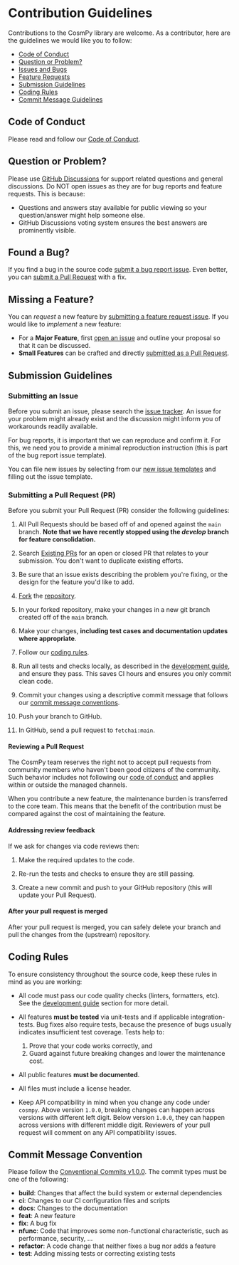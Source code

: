 # Contribution Guidelines

Contributions to the CosmPy library are welcome. As a contributor, here are the guidelines we would like you to follow:

- [Code of Conduct](#coc)
- [Question or Problem?](#question)
- [Issues and Bugs](#issue)
- [Feature Requests](#feature)
- [Submission Guidelines](#submit)
- [Coding Rules](#rules)
- [Commit Message Guidelines](#commit)

## <a name="coc"></a> Code of Conduct

Please read and follow our [Code of Conduct][coc].

## <a name="question"></a> Question or Problem?

Please use [GitHub Discussions][ghdiscussion] for support related questions and general discussions. Do NOT open issues as they are for bug reports and feature requests. This is because:

- Questions and answers stay available for public viewing so your question/answer might help someone else.
- GitHub Discussions voting system ensures the best answers are prominently visible.

## <a name="issue"></a> Found a Bug?

If you find a bug in the source code [submit a bug report issue](#submit-issue).
Even better, you can [submit a Pull Request](#submit-pr) with a fix.

## <a name="feature"></a> Missing a Feature?

You can *request* a new feature by [submitting a feature request issue](#submit-issue).
If you would like to *implement* a new feature:

- For a **Major Feature**, first [open an issue](#submit-issue) and outline your proposal so that it can be discussed.
- **Small Features** can be crafted and directly [submitted as a Pull Request](#submit-pr).

## <a name="submit"></a> Submission Guidelines

### <a name="submit-issue"></a> Submitting an Issue

Before you submit an issue, please search the [issue tracker][issues]. An issue for your problem might already exist and the discussion might inform you of workarounds readily available.

For bug reports, it is important that we can reproduce and confirm it. For this, we need you to provide a minimal reproduction instruction (this is part of the bug report issue template).

You can file new issues by selecting from our [new issue templates][new-issue] and filling out the issue template.

### <a name="submit-pr"></a> Submitting a Pull Request (PR)

Before you submit your Pull Request (PR) consider the following guidelines:

1. All Pull Requests should be based off of and opened against the `main` branch. **Note that we have recently stopped using the _develop_ branch for feature consolidation.**

2. Search [Existing PRs][prs] for an open or closed PR that relates to your submission.
   You don't want to duplicate existing efforts.

3. Be sure that an issue exists describing the problem you're fixing, or the design for the feature you'd like to add.

4. [Fork](https://docs.github.com/en/github/getting-started-with-github/fork-a-repo) the [repository][github].

5. In your forked repository, make your changes in a new git branch created off of the `main` branch.

6. Make your changes, **including test cases and documentation updates where appropriate**.

7. Follow our [coding rules](#rules).

8. Run all tests and checks locally, as described in the [development guide][developing], and ensure they pass. This saves CI hours and ensures you only commit clean code.

9. Commit your changes using a descriptive commit message that follows our [commit message conventions](#commit).

10. Push your branch to GitHub.

11. In GitHub, send a pull request to `fetchai:main`.

#### Reviewing a Pull Request

The CosmPy team reserves the right not to accept pull requests from community members who haven't been good citizens of the community. Such behavior includes not following our [code of conduct][coc] and applies within or outside the managed channels.

When you contribute a new feature, the maintenance burden is transferred to the core team. This means that the benefit of the contribution must be compared against the cost of maintaining the feature.

#### Addressing review feedback

If we ask for changes via code reviews then:

1. Make the required updates to the code.

2. Re-run the tests and checks to ensure they are still passing.

3. Create a new commit and push to your GitHub repository (this will update your Pull Request).

#### After your pull request is merged

After your pull request is merged, you can safely delete your branch and pull the changes from the (upstream) repository.

## <a name="rules"></a> Coding Rules

To ensure consistency throughout the source code, keep these rules in mind as you are working:

- All code must pass our code quality checks (linters, formatters, etc). See the [development guide][developing] section for more detail.
- All features **must be tested** via unit-tests and if applicable integration-tests. Bug fixes also require tests, because the presence of bugs usually indicates insufficient test coverage. Tests help to: 

    1. Prove that your code works correctly, and
    2. Guard against future breaking changes and lower the maintenance cost. 

- All public features **must be documented**.
- All files must include a license header. 
- Keep API compatibility in mind when you change any code under `cosmpy`. Above version `1.0.0`, breaking changes can happen across versions with different left digit. Below version `1.0.0`, they can happen across versions with different middle digit. Reviewers of your pull request will comment on any API compatibility issues.

## <a name="commit"></a> Commit Message Convention

Please follow the [Conventional Commits v1.0.0][convcommit]. The commit types must be one of the following:

- **build**: Changes that affect the build system or external dependencies
- **ci**: Changes to our CI configuration files and scripts
- **docs**: Changes to the documentation
- **feat**: A new feature
- **fix**: A bug fix
- **nfunc**: Code that improves some non-functional characteristic, such as performance, security, ...
- **refactor**: A code change that neither fixes a bug nor adds a feature
- **test**: Adding missing tests or correcting existing tests

[coc]: https://github.com/fetchai/cosmpy/blob/main/CODE_OF_CONDUCT.md
[developing]: https://github.com/fetchai/cosmpy/blob/main/DEVELOPING.md
[ghdiscussion]: https://github.com/fetchai/cosmpy/discussions
[issues]: https://github.com/fetchai/cosmpy/issues
[new-issue]: https://github.com/fetchai/cosmpy/issues/new/choose
[prs]: https://github.com/fetchai/cosmpy/pulls
[convcommit]: https://www.conventionalcommits.org/en/v1.0.0/
[github]: https://github.com/fetchai/cosmpy